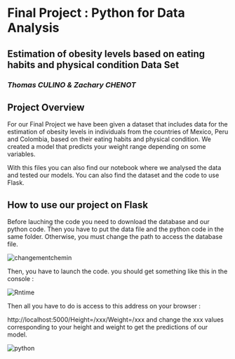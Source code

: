 # Final Project : Python for Data Analysis 
## Estimation of obesity levels based on eating habits and physical condition Data Set
### _Thomas CULINO & Zachary CHENOT_


## Project Overview
For our Final Project we have been given a dataset that includes data for the estimation of obesity levels in individuals from the countries of Mexico, Peru and Colombia, based on their eating habits and physical condition. We created a model that predicts your weight range depending on some variables.

With this files you can also find our notebook where we analysed the data and tested our models. You can also find the dataset and the code to use Flask.


## How to use our project on Flask
Before lauching the code you need to download the database and our python code. Then you have to put the data file and the python code in the same folder.
Otherwise, you must change the path to access the database file.

![changementchemin](https://user-images.githubusercontent.com/96337476/148062201-aa6452fa-d2be-46c1-96af-4ef8d7518dfe.JPG)


Then, you have to launch the code. you should get something like this in the console : 

![Rntime](https://user-images.githubusercontent.com/96337476/148062761-650f4cb8-beca-4ecf-aafa-0c4a871bfd0e.JPG)


Then all you have to do is access to this address on your browser :

http://localhost:5000/Height=/xxx/Weight=/xxx
and change the xxx values corresponding to your height and weight to get the predictions of our model. 

![python](https://user-images.githubusercontent.com/96337476/147890574-9a1951e6-ac20-4783-ae41-29eb3e7ebf7b.JPG)





